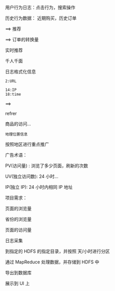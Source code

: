 用户行为日志：点击行为，搜索操作

  历史行为数据： 近期购买，历史订单

  ==> 推荐

  ==> 订单的转换量





实时推荐

千人千面





日志格式化信息

```
2:URL   

14:IP
18:time
```





==>

refrer

商品的访问...

```
地理位置信息
```





按照地区进行重点推广





广告术语：

PV(访问量) : 浏览了多少页面，刷新的次数

UV(独立访问数): 24 小时...

IP(独立 IP): 24 小时内相同 IP 地址





项目需求：

页面的浏览量

省份的浏览量

页面的访问量







日志采集

到指定的 HDFS 的指定目录，并按照 天/小时进行分区

通过 MapReduce 处理数据，并存储到 HDFS 中

导出到数据库

展示到 UI 上
